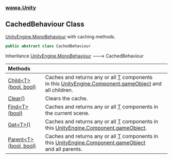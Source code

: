 ### [wawa.Unity](wawa.Unity.md 'wawa.Unity')

## CachedBehaviour Class

[UnityEngine.MonoBehaviour](https://docs.microsoft.com/en-us/dotnet/api/UnityEngine.MonoBehaviour 'UnityEngine.MonoBehaviour') with caching methods.

```csharp
public abstract class CachedBehaviour
```

Inheritance [UnityEngine.MonoBehaviour](https://docs.microsoft.com/en-us/dotnet/api/UnityEngine.MonoBehaviour 'UnityEngine.MonoBehaviour') &#129106; CachedBehaviour

| Methods | |
| :--- | :--- |
| [Child&lt;T&gt;(bool, bool)](CachedBehaviour.Child{T}(bool,bool).md 'wawa.Unity.CachedBehaviour.Child<T>(bool, bool)') | Caches and returns any or all [T](CachedBehaviour.Child{T}(bool,bool).md#wawa.Unity.CachedBehaviour.Child_T_(bool,bool).T 'wawa.Unity.CachedBehaviour.Child<T>(bool, bool).T') components<br/>in this [UnityEngine.Component.gameObject](https://docs.microsoft.com/en-us/dotnet/api/UnityEngine.Component.gameObject 'UnityEngine.Component.gameObject') and all children. |
| [Clear()](CachedBehaviour.Clear.md 'wawa.Unity.CachedBehaviour.Clear()') | Clears the cache. |
| [Find&lt;T&gt;(bool)](CachedBehaviour.Find{T}(bool).md 'wawa.Unity.CachedBehaviour.Find<T>(bool)') | Caches and returns any or all [T](CachedBehaviour.Find{T}(bool).md#wawa.Unity.CachedBehaviour.Find_T_(bool).T 'wawa.Unity.CachedBehaviour.Find<T>(bool).T') components in the current scene. |
| [Get&lt;T&gt;()](CachedBehaviour.Get{T}.md 'wawa.Unity.CachedBehaviour.Get<T>()') | Caches and returns any or all [T](CachedBehaviour.Get{T}.md#wawa.Unity.CachedBehaviour.Get_T_().T 'wawa.Unity.CachedBehaviour.Get<T>().T') components in this [UnityEngine.Component.gameObject](https://docs.microsoft.com/en-us/dotnet/api/UnityEngine.Component.gameObject 'UnityEngine.Component.gameObject'). |
| [Parent&lt;T&gt;(bool, bool)](CachedBehaviour.Parent{T}(bool,bool).md 'wawa.Unity.CachedBehaviour.Parent<T>(bool, bool)') | Caches and returns any or all [T](CachedBehaviour.Parent{T}(bool,bool).md#wawa.Unity.CachedBehaviour.Parent_T_(bool,bool).T 'wawa.Unity.CachedBehaviour.Parent<T>(bool, bool).T') components in this [UnityEngine.Component.gameObject](https://docs.microsoft.com/en-us/dotnet/api/UnityEngine.Component.gameObject 'UnityEngine.Component.gameObject')<br/>and all parents. |
